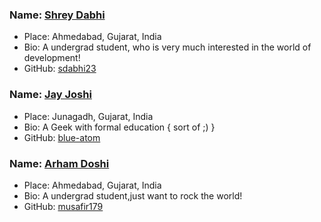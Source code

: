 ### Name: [Shrey Dabhi](https://github.com/sdabhi23/)
- Place: Ahmedabad, Gujarat, India
- Bio: A undergrad student, who is very much interested in the world of development!
- GitHub: [sdabhi23](https://github.com/sdabhi23/)

### Name: [Jay Joshi](https://github.com/blue-atom/)
- Place: Junagadh, Gujarat, India
- Bio: A Geek with formal education { sort of ;) }
- GitHub: [blue-atom](https://github.com/blue-atom/)

### Name: [Arham Doshi](https://github.com/musafir179/)
- Place: Ahmedabad, Gujarat, India
- Bio:  A undergrad student,just want to rock the world!
- GitHub: [musafir179](https://github.com/musafir179/)
